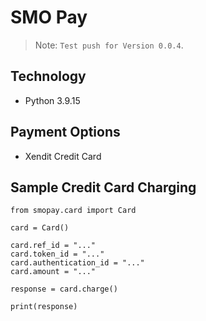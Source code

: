 # SMO Pay

> Note: `Test push for Version 0.0.4`.

## Technology

- Python 3.9.15

## Payment Options

- Xendit Credit Card

## Sample Credit Card Charging

```
from smopay.card import Card

card = Card()

card.ref_id = "..."
card.token_id = "..."
card.authentication_id = "..."
card.amount = "..."

response = card.charge()

print(response)
```